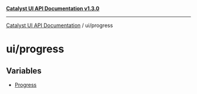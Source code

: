[**Catalyst UI API Documentation v1.3.0**](../../README.md)

---

[Catalyst UI API Documentation](../../README.md) / ui/progress

# ui/progress

## Variables

- [Progress](variables/Progress.md)
